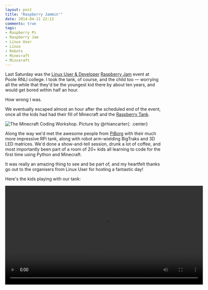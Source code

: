 ```yaml
---
layout: post
title: "Raspberry Jammin'"
date: 2014-04-11 22:13
comments: true
tags:
- Raspberry Pi
- Raspberry Jam
- Linux User
- Linux
- Robots
- Minecraft
- Minceraft
---
```


Last Saturday was the [Linux User & Developer](http://www.linuxuser.co.uk/) [Raspberry Jam](https://www.eventbrite.co.uk/e/the-linux-user-raspberry-jam-tickets-10095482861) event at Poole RNLI college. I took the tank, of course, and the child too &mdash; worrying all the while that they'd be the youngest kid there by about ten years, and would get bored within half an hour.

How wrong I was.

We eventually escaped almost an hour after the scheduled end of the event, once all the kids had had their fill of Minecraft and the [Raspberry Tank](http://raspberrytank.ianrenton.com).

![The Minecraft Coding Workshop. Picture by @rhiancarter](https://pbs.twimg.com/media/BkdSwL_IUAAgvsX.jpg){: .center}

Along the way we'd met the awesome people from [PiBorg](http://www.piborg.org/) with their much more impressive RPi tank, along with robot arm-wielding BigTraks and 3D LED matrices. We'd done a show-and-tell session, drunk a lot of coffee, and most importantly been part of a room of 20+ kids all learning to code for the first time using Python and Minecraft.

It was really an amazing thing to see and be part of, and my heartfelt thanks go out to the organisers from Linux User for hosting a fantastic day!

Here's the kids playing with our tank:

<center><video width="640" controls><source src="https://video.ianrenton.com/raspberrytank/infinitefun.mp4" type="video/mp4"></video></center>
